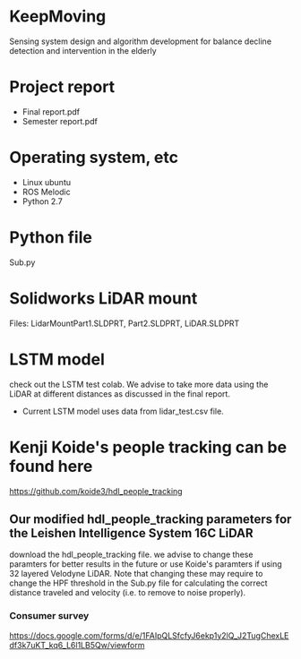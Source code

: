# KeepMoving
Sensing system design and algorithm development for balance decline detection and intervention in the elderly

# Project report
 - Final report.pdf
 - Semester report.pdf
# Operating system, etc
- Linux ubuntu 
- ROS Melodic
- Python 2.7

# Python file
Sub.py

# Solidworks LiDAR mount
Files: LidarMountPart1.SLDPRT, Part2.SLDPRT, LiDAR.SLDPRT

#  

# LSTM model
 check out the LSTM test colab. We advise to take more data using the LiDAR at different distances as discussed in the final report.
 - Current LSTM model uses data from lidar_test.csv file.
 
# Kenji Koide's people tracking can be found here
https://github.com/koide3/hdl_people_tracking

## Our modified hdl_people_tracking parameters for the Leishen Intelligence System 16C LiDAR
download the hdl_people_tracking file. we advise to change these paramters for better results in the future or use Koide's
paramters if using 32 layered Velodyne LiDAR. Note that changing these may require to change the HPF threshold in the Sub.py file
for calculating the correct distance traveled and velocity (i.e. to remove to noise properly). 

### Consumer survey
https://docs.google.com/forms/d/e/1FAIpQLSfcfyJ6ekp1y2lQ_J2TugChexLEdf3k7uKT_kq6_L6l1LB5Qw/viewform
